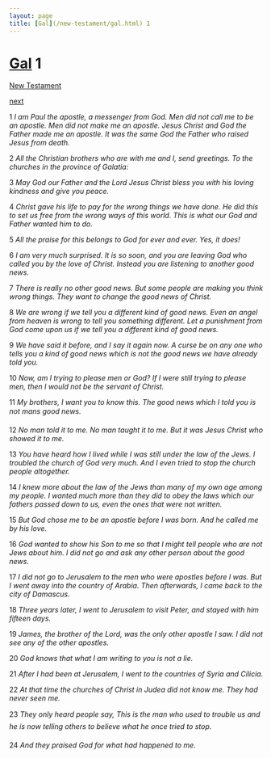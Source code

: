 ```yaml
---
layout: page
title: [Gal](/new-testament/gal.html) 1
---
```


# [Gal](/new-testament/gal.html) 1

[New Testament](/new-testament.html)


[next](/new-testament/gal/gal-2.html)

1 _I am Paul the apostle, a messenger from God. Men did not call me to be an apostle. Men did not make me an apostle. Jesus Christ and God the Father made me an apostle. It was the same God the Father who raised Jesus from death._

2 _All the Christian brothers who are with me and I, send greetings. To the churches in the province of Galatia:_

3 _May God our Father and the Lord Jesus Christ bless you with his loving kindness and give you peace._

4 _Christ gave his life to pay for the wrong things we have done. He did this to set us free from the wrong ways of this world. This is what our God and Father wanted him to do._

5 _All the praise for this belongs to God for ever and ever. Yes, it does!_

6 _I am very much surprised. It is so soon, and you are leaving God who called you by the love of Christ. Instead you are listening to another good news._

7 _There is really no other good news. But some people are making you think wrong things.  They want to change the good news of Christ._

8 _We are wrong if we tell you a different kind of good news. Even an angel from heaven is wrong to tell you something different. Let a punishment from God come upon us if we tell you a different kind of good news._

9 _We have said it before, and I say it again now. A curse be on any one who tells you a kind of good news which is not the good news we have already told you._

10 _Now, am I trying to please men or God? If I were still trying to please men, then I would not be the servant of Christ._

11 _My brothers, I want you to know this. The good news which I told you is not mans good news._

12 _No man told it to me. No man taught it to me. But it was Jesus Christ who showed it to me._

13 _You have heard how I lived while I was still under the law of the Jews. I troubled the church of God very much. And I even tried to stop the church people altogether._

14 _I knew more about the law of the Jews than many of my own age among my people. I wanted much more than they did to obey the laws which our fathers passed down to us,  even the ones that were not written._

15 _But God chose me to be an apostle before I was born. And he called me by his love._

16 _God wanted to show his Son to me so that I might tell people who are not Jews about him. I did not go and ask any other person about the good news._

17 _I did not go to Jerusalem to the men who were apostles before I was. But I went away into the country of Arabia. Then afterwards, I came back to the city of Damascus._

18 _Three years later, I went to Jerusalem to visit Peter, and stayed with him fifteen days._

19 _James, the brother of the Lord, was the only other apostle I saw. I did not see any of the other apostles._

20 _God knows that what I am writing to you is not a lie._

21 _After I had been at Jerusalem, I went to the countries of Syria and Cilicia._

22 _At that time the churches of Christ in Judea did not know me. They had never seen me._

23 _They only heard people say, This is the man who used to trouble us and he is now telling others to believe what he once tried to stop._

24 _And they praised God for what had happened to me._

